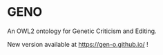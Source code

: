 # GENO

An OWL2 ontology for Genetic Criticism and Editing.

New version available at <https://gen-o.github.io/> !